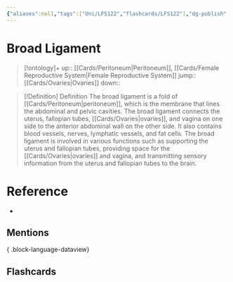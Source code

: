 ```yaml
---
{"aliases":null,"tags":["Uni/LFS122","flashcards/LFS122"],"dg-publish":true,"permalink":"/cards/broad-ligament/","dgPassFrontmatter":true}
---
```


# Broad Ligament

> [!ontology]+
> up:: [[Cards/Peritoneum\|Peritoneum]], [[Cards/Female Reproductive System\|Female Reproductive System]]
> jump:: [[Cards/Ovaries\|Ovaries]]
> down:: 

> [!Definition] Definition
> The broad ligament is a fold of [[Cards/Peritoneum\|peritoneum]], which is the membrane that lines the abdominal and pelvic cavities. The broad ligament connects the uterus, fallopian tubes, [[Cards/Ovaries\|ovaries]], and vagina on one side to the anterior abdominal wall on the other side. It also contains blood vessels, nerves, lymphatic vessels, and fat cells. The broad ligament is involved in various functions such as supporting the uterus and fallopian tubes, providing space for the [[Cards/Ovaries\|ovaries]] and vagina, and transmitting sensory information from the uterus and fallopian tubes to the brain.

# Reference

- 

## Mentions


{ .block-language-dataview}

## Flashcards